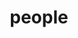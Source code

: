 ---
layout: profiles
permalink: /people/
title: people
description: members of the lab or group
nav: false
nav_order: 6
sitemap: false

profiles:
  # if you want to include more than one profile, just replicate the following block
  # and create one content file for each profile inside _pages/
  - align: right
    image: profile.jpg
    content: about_einstein.md
    image_circular: false # crops the image to make it circular
    more_info: >
      <p></p>
      <p></p>
      <p>zhejiang, china</p>
  # - align: left
  #   image: profile.jpg
  #   content: about_einstein.md
  #   image_circular: false # crops the image to make it circular
  #   more_info: >
  #     <p>555 your office number</p>
  #     <p>123 your address street</p>
  #     <p>Your City, State 12345</p>
---